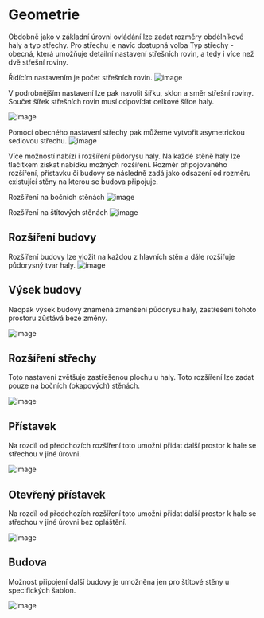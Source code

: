 
# Geometrie

Obdobně jako v základní úrovni ovládání lze zadat rozměry obdélníkové haly a typ střechy. Pro střechu je navíc dostupná volba Typ střechy - obecná, která umožňuje detailní nastavení střešních rovin, a tedy i více než dvě střešní roviny. 

Řídícím nastavením je počet střešních rovin.
![image](img/224332971-94642822-9a89-4a99-b965-8bb69fea4c92.png)

V podrobnějším nastavení lze pak navolit šířku, sklon a směr střešní roviny. Součet šířek střešních rovin musí odpovídat celkové šířce haly.

![image](img/224333243-8879adbb-425c-42d1-83f9-423330ec2900.png)

Pomocí obecného nastavení střechy pak můžeme vytvořit asymetrickou sedlovou střechu.
![image](img/224333456-7705600c-844e-4f52-94ae-3f97a97da416.png)

Více možností nabízí i rozšíření půdorysu haly. Na každé stěně haly lze tlačítkem získat nabídku možných rozšíření. Rozměr připojovaného rozšíření, přístavku či budovy se následně zadá jako odsazení od rozměru existující stěny na kterou se budova připojuje.

Rozšíření na bočních stěnách
![image](img/224334316-2e29444e-57d9-47ae-92c4-43bf8e4c346c.png)

Rozšíření na štítových stěnách
![image](img/224334567-778c0d10-c87b-42e1-abc2-1c86fd910629.png)

## Rozšíření budovy
Rozšíření budovy lze vložit na každou z hlavních stěn a dále rozšiřuje půdorysný tvar haly.
![image](img/224343941-18f844ce-d2bb-48d5-bc3b-1f5dd6af2187.png)

## Výsek budovy
Naopak výsek budovy znamená zmenšení půdorysu haly, zastřešení tohoto prostoru zůstává beze změny.

![image](img/224344098-9fd477e1-1aba-4e31-86eb-1b9343626c5d.png)

## Rozšíření střechy
Toto nastavení zvětšuje zastřešenou plochu u haly. Toto rozšíření lze zadat pouze na bočních (okapových) stěnách.

![image](img/224344584-ea26b59e-17f7-427f-b097-87358b9ed20b.png)

## Přístavek
Na rozdíl od předchozích rozšíření toto umožní přidat další prostor k hale se střechou v jiné úrovni.

![image](img/224344435-3c1f66ac-38aa-42a3-8a29-5f9ad79ff2a7.png)

## Otevřený přístavek
Na rozdíl od předchozích rozšíření toto umožní přidat další prostor k hale se střechou v jiné úrovni bez opláštění.

![image](img/224344297-86d6219e-719e-4c0a-8f2b-0d777c12b5dc.png)

## Budova
Možnost připojení další budovy je umožněna jen pro štítové stěny u specifických šablon. 

![image](img/224344767-b9ef7681-9876-4f3e-83e8-c2fce2d5335e.png)
